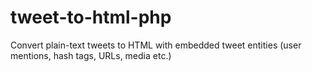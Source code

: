 # tweet-to-html-php
Convert plain-text tweets to HTML with embedded tweet entities (user mentions, hash tags, URLs, media etc.)
